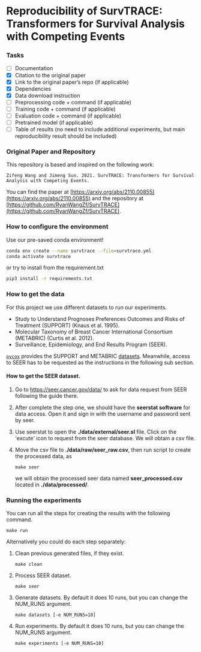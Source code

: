 # Reproducibility of SurvTRACE: Transformers for Survival Analysis with Competing Events

### Tasks

- [ ] Documentation
- [X] Citation to the original paper
- [X] Link to the original paper’s repo (if applicable)
- [X] Dependencies
- [X] Data download instruction
- [ ] Preprocessing code + command (if applicable)
- [ ] Training code + command (if applicable)
- [ ] Evaluation code + command (if applicable)
- [ ] Pretrained model (if applicable)
- [ ] Table of results (no need to include additional experiments, but main reproducibility result should be included)

### Original Paper and Repository

This repository is based and inspired on the following work:

```none
Zifeng Wang and Jimeng Sun. 2021. SurvTRACE: Transformers for Survival Analysis with Competing Events.
```

You can find the paper at [https://arxiv.org/abs/2110.00855](https://arxiv.org/abs/2110.00855) and the repository at [https://github.com/RyanWangZf/SurvTRACE](https://github.com/RyanWangZf/SurvTRACE).

### How to configure the environment

Use our pre-saved conda environment!

```bash
conda env create --name survtrace --file=survtrace.yml
conda activate survtrace
```

or try to install from the requirement.txt

```bash
pip3 install -r requirements.txt
```

### How to get the data

For this project we use different datasets to run our experiments.

* Study to Understand Prognoses Preferences Outcomes and Risks of Treatment (SUPPORT) (Knaus et al. 1995).
* Molecular Taxonomy of Breast Cancer International Consortium (METABRIC) (Curtis et al. 2012).
* Surveillance, Epidemiology, and End Results Program (SEER).

[`pycox`](https://github.com/havakv/pycox) provides the SUPPORT and METABRIC [datasets](https://github.com/havakv/pycox#real-datasets). Meanwhile, access to SEER has to be requested as the instructions in the following sub section.

#### How to get the SEER dataset.

1. Go to https://seer.cancer.gov/data/ to ask for data request from SEER following the guide there.

2. After complete the step one, we should have the **seerstat software** for data access. Open it and sign in with the username and password sent by seer.

3. Use seerstat to open the **./data/external/seer.sl** file. Click on the 'excute' icon to request from the seer database. We will obtain a csv file.

4. Move the csv file to **./data/raw/seer_raw.csv**, then run script to create the processed data, as

   ```shell
   make seer
   ```

   we will obtain the processed seer data named **seer_processed.csv** located in **./data/processed/**.

### Running the experiments

You can run all the steps for creating the results with the following command.

```shell
make run
```

Alternatively you could do each step separately:

1. Clean previous generated files, if they exist.

   ```shell
   make clean
   ```

2. Process SEER dataset.

   ```shell
   make seer
   ```

3. Generate datasets. By default it does 10 runs, but you can change the NUM_RUNS argument.

   ```shell
   make datasets [-e NUM_RUNS=10]
   ```

4. Run experiments. By default it does 10 runs, but you can change the NUM_RUNS argument.

   ```shell
   make experiments [-e NUM_RUNS=10]
   ```

